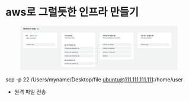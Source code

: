# aws로 그럴듯한 인프라 만들기

<figure><img src="../../.gitbook/assets/image (18).png" alt=""><figcaption></figcaption></figure>

scp -p 22 /Users/myname/Desktop/file ubuntu@111.111.111.111:/home/user

* 원격 파일 전송&#x20;
